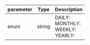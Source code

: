 | parameter | Type | Description |
| ----------- | ----------- |----------- |
| enum  |  string  | DAILY: <br/>MONTHLY: <br/>WEEKLY: <br/>YEARLY:    |
